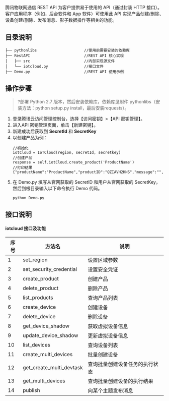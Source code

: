 
腾讯物联网通信 REST API 为客户提供易于使用的 API（通过封装 HTTP 接口）。客户应用程序（例如，后台软件和 App 软件）可使用此 API 实现产品创建/删除、设备创建/删除、发布消息、影子数据操作等相关的功能。



## 目录说明

```
├── pythonlibs                     //使用前需要安装的依赖库
├── RestAPI                        //REST API 核心实现
│   ├── src                        //内部实现源文件
│   └── iotcloud.py                //接口文件
├── Demo.py                        //REST API 使用示例
```


## 操作步骤

>?部署 Python 2.7 版本，然后安装依赖库，依赖库见附件 pythonlibs（安装方法：python setup.py install，最后安装requests）。

1. 登录腾讯云访问管理控制台，选择【访问密钥】>【API 密钥管理】。
2. 进入API 密钥管理页面，单击【新建密钥】。
3. 新建成功后获取到 **SecretId** 和 **SecretKey**
4. 以创建产品为例：
	```
	//初始化
	iotCloud = IoTCloud(region, secretId, secretkey)
	//创建产品
	response = self.iotCloud.create_product('ProductName')
	//打印结果
	{"productName":"ProductName","productID":"QZIAVH2HNS","message":"","codeDesc":"Success","code":0}
	```
5. 在 Demo.py 填写从官网获取的 SecretID 和用户从官网获取的 SecretKey，然后到根目录输入以下命令执行 Demo 代码。
	```
	python Demo.py
	```


## 接口说明
####  iotcloud 接口及功能

| 序号 | 方法名                   | 说明                           |
| ---- | ------------------------ | ------------------------------ |
| 1    | set_region               | 设置区域参数                   |
| 2    | set_security_credential  | 设置安全凭证                   |
| 3    | create_product           | 创建产品                       |
| 4    | delete_product           | 删除产品                       |
| 5    | list_products            | 查询产品列表                   |
| 6    | create_device            | 创建设备                       |
| 7    | delete_device            | 删除设备                       |
| 8    | get_device_shadow        | 获取虚拟设备信息               |
| 9    | update_device_shadow     | 更新虚拟设备信息               |
| 10   | list_devices             | 查询设备列表                   |
| 11   | create_multi_devices     | 批量创建设备                   |
| 12   | get_create_multi_devtask | 查询批量创建设备任务的执行状态 |
| 13   | get_multi_devices        | 查询批量创建设备的执行结果     |
| 14   | publish                  | 向某个主题发布消息             |

